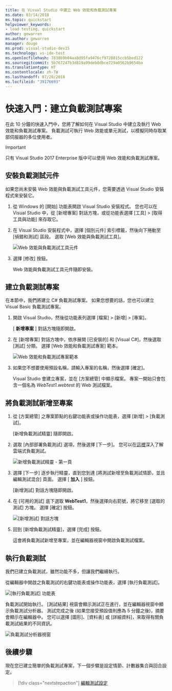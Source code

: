 ```yaml
---
title: 在 Visual Studio 中建立 Web 效能和負載測試專案
ms.date: 03/14/2018
ms.topic: quickstart
helpviewer_keywords:
- load testing, quickstart
author: gewarren
ms.author: gewarren
manager: douge
ms.prod: visual-studio-dev15
ms.technology: vs-ide-test
ms.openlocfilehash: 7838b9b04aa8d95fa9476cf9720815ccb5bed122
ms.sourcegitcommit: 5b767247b3d819a99deb0dbce729a0562b9654ba
ms.translationtype: HT
ms.contentlocale: zh-TW
ms.lasthandoff: 07/20/2018
ms.locfileid: "39176693"
---
```

# <a name="quickstart-create-a-load-test-project"></a>快速入門：建立負載測試專案

在此 10 分鐘的快速入門中，您將了解如何在 Visual Studio 中建立及執行 Web 效能和負載測試專案。 負載測試可執行 Web 效能或單元測試，以模擬同時存取某部伺服器的多位使用者。

> [!IMPORTANT]
> 只有 Visual Studio 2017 Enterprise 版中可以使用 Web 效能和負載測試專案。

## <a name="install-the-load-testing-component"></a>安裝負載測試元件

如果您尚未安裝 Web 效能與負載測試工具元件，您需要透過 Visual Studio 安裝程式來安裝它。

1. 從 Windows 的 [開始] 功能表開啟 Visual Studio 安裝程式。 您也可以在 Visual Studio 中，從 [新增專案] 對話方塊，或從功能表選擇 [工具] > [取得工具與功能] 來存取它。

1. 在 Visual Studio 安裝程式中，選擇 [個別元件] 索引標籤，然後向下捲動至 [偵錯和測試] 區段。 選取 [Web 效能與負載測試工具]。

   ![Web 效能與負載測試工具元件](media/web-perf-load-testing-tools-component.png)

1. 選擇 [修改] 按鈕。

   Web 效能與負載測試工具元件隨即安裝。

## <a name="create-a-load-test-project"></a>建立負載測試專案

在本節中，我們將建立 C# 負載測試專案。 如果您想要的話，您也可以建立 Visual Basic 負載測試專案。

1. 開啟 Visual Studio，然後從功能表列選擇 [檔案] > [新增] > [專案]。

   [ **新增專案** ] 對話方塊隨即開啟。

1. 在 [新增專案] 對話方塊中，依序展開 [已安裝的] 和 [Visual C#]，然後選取 [測試] 分類。 選擇 [Web 效能和負載測試專案] 範本。

   ![Web 效能和負載測試專案範本](media/web-perf-load-test-project-template.png)

1. 如果您不想要使用預設名稱，請輸入專案的名稱，然後選擇 [確定]。

   Visual Studio 會建立專案，並在 [方案總管] 中顯示檔案。 專案一開始只會包含一個名為 *WebTest1.webtest* 的 Web 測試檔案。

## <a name="add-a-load-test-to-the-project"></a>將負載測試新增至專案

1. 從 [方案總管] 之專案節點的右鍵功能表或操作功能表，選擇 [新增] > [負載測試]。

   [新增負載測試精靈] 隨即開啟。

1. 選取 [內部部署負載測試] 選項，然後選擇 [下一步]。 您可以在[這裡](/vsts/load-test/get-started-simple-cloud-load-test)深入了解雲端式負載測試。

   ![新增負載測試精靈 - 第一頁](media/load-test-wizard-page-1.png)

1. 選擇 [下一步] 逐步執行精靈，直到您到達 [將測試新增至負載測試情節，並且編輯測試混合] 頁面。 選擇 [ **加入** ] 按鈕。

   [新增測試] 對話方塊隨即開啟。

1. 在 [可用的測試] 底下選取 **WebTest1**，然後選擇向右箭號，將它移至 [選取的測試] 方塊。 選擇 [確定]  按鈕。

   ![[新增測試] 對話方塊](media/add-tests-dialog-box.png)

1. 回到 [新增負載測試精靈]，選擇 [完成] 按鈕。

   這會將負載測試新增至專案，並在編輯器視窗中開啟負載測試檔案。

## <a name="run-the-load-test"></a>執行負載測試

我們已建立負載測試，雖然功能不多，但讓我們繼續執行。

從編輯器中開啟之負載測試的右鍵功能表或操作功能表，選擇 [執行負載測試]。

![[執行負載測試] 功能表](media/run-load-test.png)

負載測試開始執行。 [測試結果] 視窗會顯示測試正在進行，並在編輯器視窗中顯示負載測試分析器。 測試完成之後 (如果您接受預設值則應為 5 分鐘之後)，摘要會顯示在編輯器中。 您可以選擇 [圖形]、[資料表] 或 [詳細資料]，來取得有關負載測試結果的不同資訊。

![負載測試分析器視窗](media/load-test-analyzer.png)

## <a name="next-steps"></a>後續步驟

現在您已建立簡單的負載測試專案，下一個步驟是設定情節、計數器集合與回合設定。

> [!div class="nextstepaction"]
> [編輯測試設定](edit-load-tests.md)